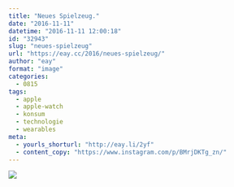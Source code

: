 ```yaml
---
title: "Neues Spielzeug."
date: "2016-11-11"
datetime: "2016-11-11 12:00:18"
id: "32943"
slug: "neues-spielzeug"
url: "https://eay.cc/2016/neues-spielzeug/"
author: "eay"
format: "image"
categories:
  - 0815
tags:
  - apple
  - apple-watch
  - konsum
  - technologie
  - wearables
meta:
  - yourls_shorturl: "http://eay.li/2yf"
  - content_copy: "https://www.instagram.com/p/BMrjDKTg_zn/"
---
```


![](https://eay.cc/uploads/2016/apple-watch.jpg)
